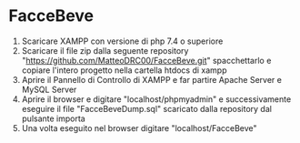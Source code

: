 # FacceBeve

1. Scaricare XAMPP con versione di php 7.4 o superiore
2. Scaricare il file zip dalla seguente repository "https://github.com/MatteoDRC00/FacceBeve.git" spacchettarlo e copiare l'intero progetto nella cartella htdocs di xampp
4. Aprire il Pannello di Controllo di XAMPP e far partire Apache Server e MySQL Server
5. Aprire il browser e digitare "localhost/phpmyadmin" e successivamente eseguire il file "FacceBeveDump.sql" scaricato dalla repository dal pulsante importa
6. Una volta eseguito nel browser digitare "localhost/FacceBeve"